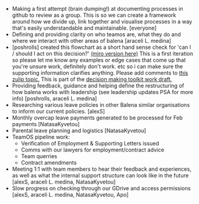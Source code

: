 - Making a first attempt (brain dumping!) at documenting processes in github to review as a group. This is so we can create a framework around how we divide up, link together and visualise processes in a way that's easily understandable and maintainable. [everyone]
- Defining and providing clarity on who teamos are, what they do and where we interact with other areas of balena [araceli L. medina]
- [poshrolls] created this flowchart as a short hand sense check for 'can I / should I act on this decision?' [(miro version here)](https://miro.com/app/board/uXjVPyjJRpw=/) This is a first iteration so please let me know any examples or edge cases that come up that you're unsure work, definitely don't work. etc so i can make sure the supporting information clarifies anything. Please add comments to [this zulip topic.](https://balena.zulipchat.com/#narrow/stream/345887-loop.2Fteam-os/topic/processes.20for.20decision.20making/near/324870633) This is part of the [decision making toolkit work draft.](https://docs.google.com/document/d/1cVQMP1pRz5rEjvOx8TCYH2Ityt5DitXJuCLTFHNEGD4/edit)
- Providing feedback, guidance and helping define the restructuring of how balena works with leadership (see leadership updates PSA for more info) [poshrolls, araceli L. medina]
- Researching various leave policies in other Balena similar organisations to inform our current policies. [alexS]
- Monthly overcap leave payments generated to be processed for Feb payments [NatasaKyvetou]
- Parental leave planning and logistics [NatasaKyvetou]
- TeamOS pipeline work:
  - Verification of Employment & Supporting Letters issued
  - Comms with our lawyers for employment/contract advice
  - Team querries
  - Contract amendments 
- Meeting 1:1 with team members to hear their feedback and experiences, as well as what the internal support structure can look like in the future [alexS, araceli L. medina, NatasaKyvetou]
- Slow progress on checking through our GDrive and access permissions [alexS, araceli L. medina, NatasaKyvetou, Apo]
